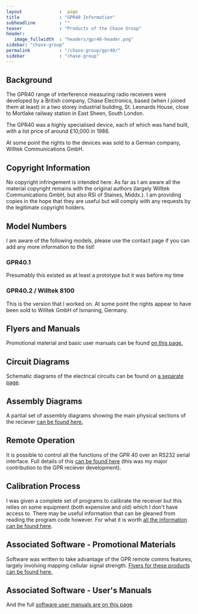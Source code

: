 ```yaml
---
layout              :  page
title               : "GPR40 Information"
subheadline         : ""
teaser              : "Products of the Chase Group"
header:
   image_fullwidth  : "headers/gpr40-header.png"
sidebar: "chase-group"
permalink           : "/chase-group/gpr40/"
sidebar             : "chase-group"
---
```


## Background

The GPR40 range of interference measuring radio receivers were developed by a
British company, Chase Electronics, based (when I joined them at least) in a
two storey industrial building, St. Leonards House, close to Mortlake railway
station in East Sheen, South London.

The GPR40 was a highly specialised device, each of which was hand built, with a
list price of around £10,000 in 1986.

At some point the rights to the devices was sold to a German company, Willtek
Communications GmbH.

## Copyright Information

No copyright infringement is intended here. As far as I am aware all the
material copyright remains with the original authors (largely Willtek
Communications GmbH, but also RSi of Staines, Middx.). I am providing copies in
the hope that they are useful but will comply with any requests by the
legitimate copyright holders.

## Model Numbers

I am aware of the following models, please use the contact page if you can add
any more information to the list!

### GPR40.1

Presumably this existed as at least a prototype but it was before my time

### GPR40.2 / Willtek 8100

This is the version that I worked on. At some point the rights appear to have
been sold to Willtek GmbH of Ismaning, Germany.

## Flyers and Manuals

Promotional material and basic user manuals can be found 
[on this page.](/chase-group/gpr40/promotional-material/)

## Circuit Diagrams

Schematic diagrams of the electrical circuits can be found on 
[a separate page](/chase-group/gpr40/circuit-diagrams/).

## Assembly Diagrams

A partial set of assembly diagrams showing the main physical sections of the
reciever [can be found here.](/chase-group/gpr40/assembly-diagrams/)

## Remote Operation

It is possible to control all the functions of the GPR 40 over an RS232 serial
interface. Full details of this [can be found here](/chase-group/gpr40/remote-operation/) 
(this was my major contribution to the GPR reciever development).

## Calibration Process

I was given a complete set of programs to calibrate the receiver but this
relies on some equipment (both expensive and old) which I don't have access to.
There may be useful information that can be gleaned from reading the program
code however. For what it is worth
[all the information can be found here](/chase-group/gpr40/calibration/).

## Associated Software - Promotional Materials

Software was written to take advantage of the GPR remote comms features,
largely involving mapping cellular signal strength.
[Flyers for these products can be found here.](/chase-group/gpr40/software-promotional-materials/)

## Associated Software - User's Manuals

And the full [software user manuals are on this page](/chase-group/gpr40/software-manuals/).
